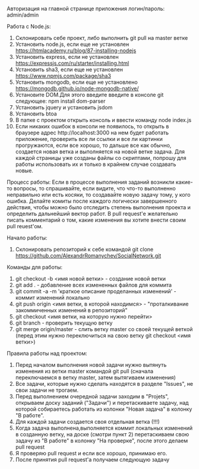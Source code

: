 Авторизация на главной странице приложения логин/пароль: admin/admin

Работа с Node.js:
  1. Склонировать себе проект, либо выполнить git pull на master ветке
  2. Установить node.js, если еще не установлен https://htmlacademy.ru/blog/87-installing-nodejs
  3. Установить express, если не установлен https://expressjs.com/ru/starter/installing.html
  4. Установить sha3, если еще не установлен https://www.npmjs.com/package/sha3
  5. Установить mongodb, если еще не установлено https://mongodb.github.io/node-mongodb-native/
  6. Установите DOM.Для этого введите введите в консоле git следующее: npm install dom-parser
  7. Установить jquery и установить jsdom
  8. Установить btoa
  9. В папке с проектом открыть консоль и ввести команду node index.js
  10. Если никаких ошибок в консоли не появилось, то открыть в браузере адрес http://localhost:3000 на нем будет работать приложение, проверить все ли ссылки и все ли картинки прогружаются, если все хорошо, то дальше все как обычно, создается новая ветка и выполняется на новой ветке задача.
  Для каждой страницы уже созданы файлы со скриптами, попрошу для работы использовать их и только в крайнем случае создавать новые.
  
Процесс работы: 
  Если в процессе выполнения заданий возникли какие-то вопросы, то спрашивайте, если видите, что что-то выполненно неправильно или есть косяки, то создавайте новую задачу тому, у кого ошибка. Делайте комиты после каждого логически завершенного действия, чтобы можно было отследить степень выполнения проекта и определить дальнейший вектор работ. В pull request'е желательно писать комментарий о том, какие изменения вы хотите внести своим pull reuest'ом.

Начало работы:
  1. Склонировать репозиторий к себе командой git clone https://github.com/AlexandrRomanychev/SocialNetwork.git

Команды для работы:
  1) git checkout -b <имя новой ветки> - создание новой ветки
  2) git add . - добавление всех измененных файлов для коммита
  3) git commit -a -m 'краткое описание проделанных изменений' - коммит изменений локально
  4) git push origin <имя ветки, в которой находимся> - "проталкивание закоммиченных изменений в репозиторий"
  5) git checkout <имя ветки, на которую нужно перейти>
  6) git branch - проверить текущую ветку
  7) git merge origin/master - слить ветку master со своей текущей веткой (перед этим нужно переключиться на свою ветку git checkout <имя ветки>)
  
Правила работы над проектом:
  1. Перед началом выполнения новой задачи нужно вытянуть изменения из ветки master командой git pull (сначала переключаемся в ветку master, затем вытягиваем изменения)
  2. Все задачи, которые нужно сделать находятся в разделе "Issues", не свои задачи не трогаем.
  3. Перед выполнением очередной задачи заходим в "Projets", открываем доску заданий ("Задачи") и перетаскиваете задачу, над которой собираетесь работать из колонки "Новая задача" в колонку "В работе".
  4. Для каждой задачи создается своя отдельная ветка (!!!)
  5. Когда задача выполнена,выполняется коммит локальных изменений в созданную ветку, на доске (смотри пункт 2) перетаскиваем свою задачу из "В работе" в колонку "На проверке", после этого делаем pull request
  6. Я проверяю pull request и если все хорошо, принимаю его.
  7. После принятия pull request'а получаем следующую задачу
